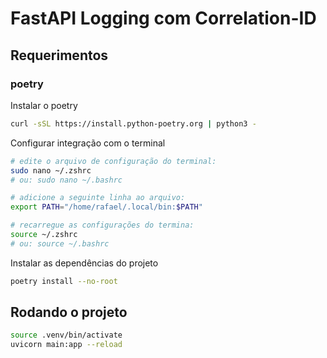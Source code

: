 # FastAPI Logging com  Correlation-ID


## Requerimentos

### poetry
Instalar o poetry

```bash
curl -sSL https://install.python-poetry.org | python3 -
```

Configurar integração com o terminal

```bash
# edite o arquivo de configuração do terminal:
sudo nano ~/.zshrc
# ou: sudo nano ~/.bashrc

# adicione a seguinte linha ao arquivo:
export PATH="/home/rafael/.local/bin:$PATH"

# recarregue as configurações do termina:
source ~/.zshrc
# ou: source ~/.bashrc
```

Instalar as dependências do projeto

```bash
poetry install --no-root
```


## Rodando o projeto

```bash
source .venv/bin/activate
uvicorn main:app --reload
```

